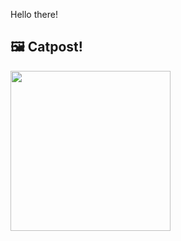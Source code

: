 Hello there!



## 🖼️ Catpost!

<sub>
    <img src="https://cdn2.thecatapi.com/images/cop.jpg" height="256">
</sub>

